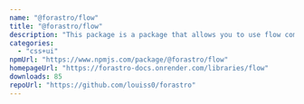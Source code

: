 ```yaml
---
name: "@forastro/flow"
title: "@forastro/flow"
description: "This package is a package that allows you to use flow components inside of Astro.\rFlow components are components that emulate control flow in the form of components.\rThese components are typed well."
categories:
  - "css+ui"
npmUrl: "https://www.npmjs.com/package/@forastro/flow"
homepageUrl: "https://forastro-docs.onrender.com/libraries/flow"
downloads: 85
repoUrl: "https://github.com/louiss0/forastro"
---
```

